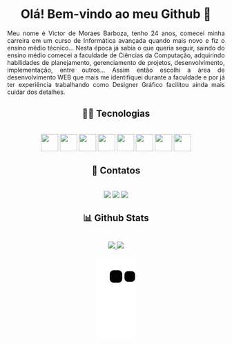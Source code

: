 <div align="center">
  
   # Olá! Bem-vindo ao meu Github 👋

<div align="justify"> Meu nome é Victor de Moraes Barboza, tenho 24 anos, comecei minha carreira em um curso de Informática avançada quando mais novo e fiz o ensino médio técnico... Nesta época já sabia o que queria seguir, saindo do ensino médio comecei a faculdade de Ciências da Computação, adquirindo habilidades de planejamento, gerenciamento de projetos, desenvolvimento, implementação, entre outros... Assim então escolhi a área de desenvolvimento WEB que mais me identifiquei durante a faculdade e por já ter experiência trabalhando como Designer Gráfico facilitou ainda mais cuidar dos detalhes. </div>
  
## 👨‍💻 Tecnologias

  
<div align="center">
  <br>
    <img src="https://cdn.jsdelivr.net/gh/devicons/devicon/icons/html5/html5-original.svg" width="40" height="40" />
    <img src="https://cdn.jsdelivr.net/gh/devicons/devicon/icons/css3/css3-original.svg" width="40" height="40" />
    <img src="https://cdn.jsdelivr.net/gh/devicons/devicon/icons/angularjs/angularjs-original.svg" width="40" height="40"/>
    <img src="https://cdn.jsdelivr.net/gh/devicons/devicon/icons/react/react-original.svg" width="40" height="40"/>
    <img src="https://cdn.jsdelivr.net/gh/devicons/devicon/icons/git/git-original.svg" width="40" height="40"/>
    <img src="https://cdn.jsdelivr.net/gh/devicons/devicon/icons/javascript/javascript-original.svg" width="40" height="40"/>
    <img src="https://cdn.jsdelivr.net/gh/devicons/devicon/icons/typescript/typescript-original.svg" width="40" height="40"/>
    <img src="https://cdn.jsdelivr.net/gh/devicons/devicon/icons/bootstrap/bootstrap-original.svg" width="40" height="40"/>               
</div>


## 📱 Contatos
  
  
<div align="center">
  <br>
    <a href="https://www.instagram.com/victor_barboza_" target="_blank"><img src="https://img.shields.io/badge/-Instagram-%23E4405F?style=for-the-badge&logo=instagram&logoColor=white" target="_blank"></a>
    <a href="https://www.linkedin.com/in/victor-barboza-828259189/" target="_blank"><img src="https://img.shields.io/badge/-LinkedIn-%230077B5?style=for-the-badge&logo=linkedin&logoColor=white" target="_blank"></a> 
    <a href = "mailto:vmoraesbarboza2703@gmail.com"><img src="https://img.shields.io/badge/-Gmail-%23333?style=for-the-badge&logo=gmail&logoColor=white" target="_blank"></a>
</div>


## 📊 Github Stats
  

<div align="center">
  <br>
    <a href="https://github.com/mercurialbr">
    <img height="150em" src="https://github-readme-stats.vercel.app/api?username=mercurialbr&show_icons=true&theme=dracula&include_all_commits=true&count_private=true"/>
    <img height="150em" src="https://github-readme-stats.vercel.app/api/top-langs/?username=mercurialbr&layout=compact&langs_count=7&theme=dracula"/>

![Snake animation](https://github.com/mercurialbr/mercurialbr/blob/output/github-contribution-grid-snake.svg)
  </div>
</div>
